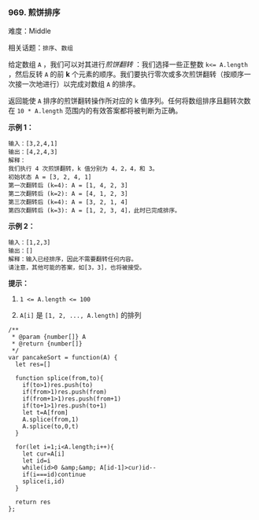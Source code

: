 ### 969. 煎饼排序

难度：Middle

相关话题：`排序`、`数组`

给定数组 `A` ，我们可以对其进行*煎饼翻转* ：我们选择一些正整数 `k<= A.length` ，然后反转  `A`  的前 **k** 个元素的顺序。我们要执行零次或多次煎饼翻转（按顺序一次接一次地进行）以完成对数组  `A`  的排序。



返回能使 `A`  排序的煎饼翻转操作所对应的 k 值序列。任何将数组排序且翻转次数在 `10 * A.length`  范围内的有效答案都将被判断为正确。







**示例 1：** 



```
输入：[3,2,4,1]
输出：[4,2,4,3]
解释：
我们执行 4 次煎饼翻转，k 值分别为 4，2，4，和 3。
初始状态 A = [3, 2, 4, 1]
第一次翻转后 (k=4): A = [1, 4, 2, 3]
第二次翻转后 (k=2): A = [4, 1, 2, 3]
第三次翻转后 (k=4): A = [3, 2, 1, 4]
第四次翻转后 (k=3): A = [1, 2, 3, 4]，此时已完成排序。 
```


**示例 2：** 



```
输入：[1,2,3]
输出：[]
解释：输入已经排序，因此不需要翻转任何内容。
请注意，其他可能的答案，如[3，3]，也将被接受。
```






**提示：** 




1.  `1 <= A.length <= 100` 

2.  `A[i]`  是 `[1, 2, ..., A.length]` 的排列




```
/**
 * @param {number[]} A
 * @return {number[]}
 */
var pancakeSort = function(A) {
  let res=[]
  
  function splice(from,to){
    if(to>1)res.push(to)
    if(from>1)res.push(from)
    if(from+1>1)res.push(from+1)
    if(to+1>1)res.push(to+1)
    let t=A[from]
    A.splice(from,1)
    A.splice(to,0,t)
  }
  
  for(let i=1;i<A.length;i++){
    let cur=A[i]
    let id=i
    while(id>0 &amp;&amp; A[id-1]>cur)id--
    if(i===id)continue
    splice(i,id)
  }
  
  return res
};
```

